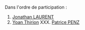 Dans l'ordre de participation : 

001. [Jonathan LAURENT](./001-Jonathan_Laurent/DEFINITION.md)
001. [Yoan Thirion](./002-Yoan_Thirion/DEFINITION.md)
XXX. [Patrice PENZ](./XXX-Patrice_Penz/DEFINITION.md)